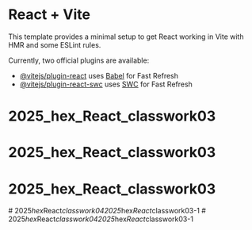 # React + Vite

This template provides a minimal setup to get React working in Vite with HMR and some ESLint rules.

Currently, two official plugins are available:

- [@vitejs/plugin-react](https://github.com/vitejs/vite-plugin-react/blob/main/packages/plugin-react/README.md) uses [Babel](https://babeljs.io/) for Fast Refresh
- [@vitejs/plugin-react-swc](https://github.com/vitejs/vite-plugin-react-swc) uses [SWC](https://swc.rs/) for Fast Refresh
# 2025_hex_React_classwork03
# 2025_hex_React_classwork03
# 2025_hex_React_classwork03
#   2 0 2 5 _ h e x _ R e a c t _ c l a s s w o r k 0 4 2 0 2 5 _ h e x _ R e a c t _ c l a s s w o r k 0 3 - 1  
 #   2 0 2 5 _ h e x _ R e a c t _ c l a s s w o r k 0 4 2 0 2 5 _ h e x _ R e a c t _ c l a s s w o r k 0 3 - 1  
 